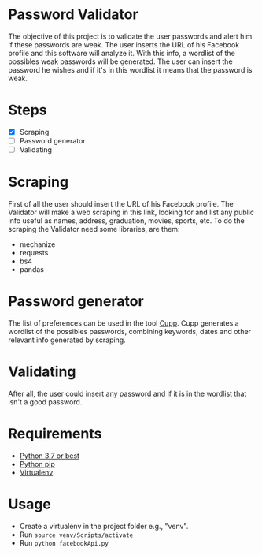 # Password Validator

The objective of this project is to validate the user passwords and alert him if these passwords are weak. The user inserts the URL of his Facebook profile and this software will analyze it. With this info, a wordlist of the possibles weak passwords will be generated. The user can insert the password he wishes and if it's in this wordlist it means that the password is weak.

# Steps

- [x] Scraping
- [ ] Password generator
- [ ] Validating

# Scraping

First of all the user should insert the URL of his Facebook profile. The Validator will make a web scraping in this link, looking for and list any public info useful as names, address, graduation, movies, sports, etc. To do the scraping the Validator need some libraries, are them:

* mechanize
* requests
* bs4
* pandas

# Password generator

The list of preferences can be used in the tool [Cupp](https://github.com/Mebus/cupp). Cupp generates a wordlist of the possibles passwords, combining keywords, dates and other relevant info generated by scraping. 

# Validating

After all, the user could insert any password and if it is in the wordlist that isn't a good password.

# Requirements

 * [Python 3.7 or best](https://www.python.org/downloads/)
 * [Python pip](https://pip.pypa.io/en/stable/installing/)
 * [Virtualenv](https://virtualenv.pypa.io/en/latest/)

# Usage

 * Create a virtualenv in the project folder e.g., "venv".
 * Run `source venv/Scripts/activate`
 * Run `python facebookApi.py`
